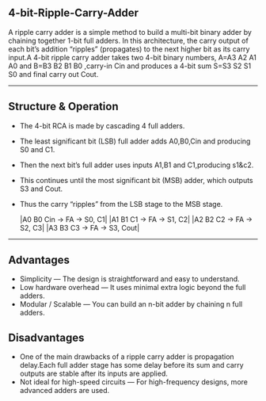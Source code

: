 ## 4-bit-Ripple-Carry-Adder
A ripple carry adder is a simple method to build a multi-bit binary adder by chaining together 1-bit full adders. In this architecture, the carry output of each bit’s addition “ripples” (propagates) to the next higher bit as its carry input.A 4-bit ripple carry adder takes two 4-bit binary numbers, A=A3 A2 A1 A0 and B=B3 B2 B1 B0 ,carry-in Cin  and produces a 4-bit sum S=S3 S2 S1 S0 and final carry out Cout.

-----
## Structure & Operation
* The 4-bit RCA is made by cascading 4 full adders.
* The least significant bit (LSB) full adder adds A0,B0,Cin and producing S0 and C1.
* Then the next bit’s full adder uses inputs A1,B1 and C1,producing s1&c2.
* This continues until the most significant bit (MSB) adder, which outputs S3 and Cout.
* Thus the carry “ripples” from the LSB stage to the MSB stage.

   |A0  B0  Cin → FA → S0, C1|
   |A1  B1  C1  → FA → S1, C2|
   |A2  B2  C2  → FA → S2, C3|
   |A3  B3  C3  → FA → S3, Cout|
-----
## Advantages
* Simplicity — The design is straightforward and easy to understand.
* Low hardware overhead — It uses minimal extra logic beyond the full adders.
* Modular / Scalable — You can build an n-bit adder by chaining n full adders.
## Disadvantages
* One of the main drawbacks of a ripple carry adder is propagation delay.Each full adder stage has some delay before its sum and carry outputs are stable after its inputs are applied.
* Not ideal for high-speed circuits — For high-frequency designs, more advanced adders are used.
  
